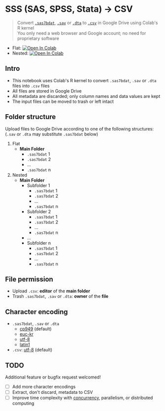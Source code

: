 # SSS (SAS, SPSS, Stata) → CSV
> Convert [`.sas7bdat`](https://documentation.sas.com/doc/en/pgmsascdc/9.4_3.5/hostwin/n0sk6o15955yoen19n9ghdziqw1u.htm#n19rscz36w9ly5n1c6bhrh8o348x), [`.sav`](https://www.ibm.com/docs/en/spss-statistics/26.0.0?topic=files-spss-statistics-data) or [`.dta`](https://www.loc.gov/preservation/digital/formats/fdd/fdd000471.shtml) to [`.csv`](https://en.wikipedia.org/wiki/Comma-separated_values) in Google Drive using Colab's R kernel  
> You only need a web browser and Google account; no need for proprietary software

- Flat: [![Open In Colab](https://colab.research.google.com/assets/colab-badge.svg)](https://colab.research.google.com/github/woncoh1/sss2csv/blob/main/sss2csv_flat.ipynb)
- Nested: [![Open In Colab](https://colab.research.google.com/assets/colab-badge.svg)](https://colab.research.google.com/github/woncoh1/sss2csv/blob/main/sss2csv_nested.ipynb)

## Intro
- This notebook uses Colab's R kernel to convert `.sas7bdat`, `.sav` or `.dta` files into `.csv` files
- All files are stored in Google Drive
- All metadata are discarded; only column names and data values are kept
- The input files can be moved to trash or left intact

## Folder structure
Upload files to Google Drive according to one of the following structures:  
(`.sav` or `.dta` may substitute `.sas7bdat` below)
1. Flat
    - **Main Folder**
        - `.sas7bdat` 1
        - `.sas7bdat` 2
        - ...
        - `.sas7bdat` n
2. Nested
    - **Main Folder**
        - Subfolder 1
            - `.sas7bdat` 1
            - `.sas7bdat` 2
            - ...
            - `.sas7bdat` n
        - Subfolder 2
            - `.sas7bdat` 1
            - `.sas7bdat` 2
            - ...
            - `.sas7bdat` n
        - ...
        - Subfolder n
            - `.sas7bdat` 1
            - `.sas7bdat` 2
            - ...
            - `.sas7bdat` n

## File permission
- Upload `.csv`: **editor** of the **main folder**
- Trash `.sas7bdat`, `.sav` or `.dta`: **owner** of the **file**

## Character encoding
- `.sas7bdat`, `.sav` or `.dta`
    - [cp949](https://en.wikipedia.org/wiki/Unified_Hangul_Code) (default)
    - [euc-kr](https://en.wikipedia.org/wiki/Extended_Unix_Code#EUC-KR)
    - [utf-8](https://en.wikipedia.org/wiki/UTF-8)
    - [latin1](https://en.wikipedia.org/wiki/ISO/IEC_8859-1)
- `.csv`: [utf-8](https://en.wikipedia.org/wiki/UTF-8) (default)

## TODO
Additional feature or bugfix request welcomed!
- [ ] Add more character encodings
- [ ] Extract, don't discard, metadata to CSV
- [ ] Improve time complexity with [concurrency](https://cran.r-project.org/web/packages/promises/vignettes/intro.html), parallelism, or distributed computing
